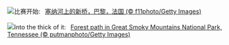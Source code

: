 ![](https://www.bing.com/th?id=OHR.PontNeuf_ZH-CN3158359446_UHD.jpg&w=1000)比赛开始:&nbsp;&ensp;[塞纳河上的新桥，巴黎，法国 (© f11photo/Getty Images)](https://www.bing.com/th?id=OHR.PontNeuf_ZH-CN3158359446_UHD.jpg)
<br><br/>
![](https://www.bing.com/th?id=OHR.SmokyMountainTrail_EN-US9730767535_UHD.jpg&w=1000)Into the thick of it:&nbsp;&ensp;[Forest path in Great Smoky Mountains National Park, Tennessee (© putmanphoto/Getty Images)](https://www.bing.com/th?id=OHR.SmokyMountainTrail_EN-US9730767535_UHD.jpg)
<br><br/>
